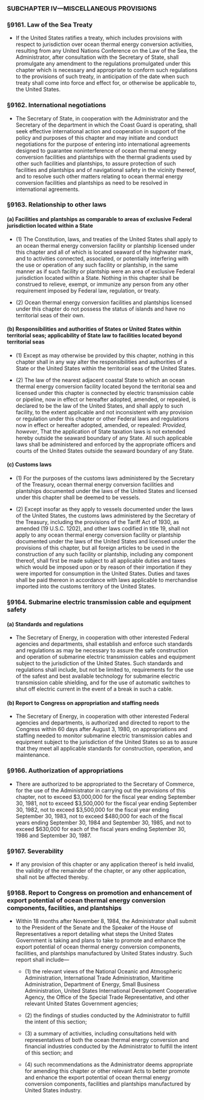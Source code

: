 ### SUBCHAPTER IV—MISCELLANEOUS PROVISIONS

### §9161. Law of the Sea Treaty
* If the United States ratifies a treaty, which includes provisions with respect to jurisdiction over ocean thermal energy conversion activities, resulting from any United Nations Conference on the Law of the Sea, the Administrator, after consultation with the Secretary of State, shall promulgate any amendment to the regulations promulgated under this chapter which is necessary and appropriate to conform such regulations to the provisions of such treaty, in anticipation of the date when such treaty shall come into force and effect for, or otherwise be applicable to, the United States.

### §9162. International negotiations
* The Secretary of State, in cooperation with the Administrator and the Secretary of the department in which the Coast Guard is operating, shall seek effective international action and cooperation in support of the policy and purposes of this chapter and may initiate and conduct negotiations for the purpose of entering into international agreements designed to guarantee noninterference of ocean thermal energy conversion facilities and plantships with the thermal gradients used by other such facilities and plantships, to assure protection of such facilities and plantships and of navigational safety in the vicinity thereof, and to resolve such other matters relating to ocean thermal energy conversion facilities and plantships as need to be resolved in international agreements.

### §9163. Relationship to other laws
#### (a) Facilities and plantships as comparable to areas of exclusive Federal jurisdiction located within a State
* (1) The Constitution, laws, and treaties of the United States shall apply to an ocean thermal energy conversion facility or plantship licensed under this chapter and all of which is located seaward of the highwater mark, and to activities connected, associated, or potentially interfering with the use or operation of any such facility or plantship, in the same manner as if such facility or plantship were an area of exclusive Federal jurisdiction located within a State. Nothing in this chapter shall be construed to relieve, exempt, or immunize any person from any other requirement imposed by Federal law, regulation, or treaty.

* (2) Ocean thermal energy conversion facilities and plantships licensed under this chapter do not possess the status of islands and have no territorial seas of their own.

#### (b) Responsibilities and authorities of States or United States within territorial seas; applicability of State law to facilities located beyond territorial seas
* (1) Except as may otherwise be provided by this chapter, nothing in this chapter shall in any way alter the responsibilities and authorities of a State or the United States within the territorial seas of the United States.

* (2) The law of the nearest adjacent coastal State to which an ocean thermal energy conversion facility located beyond the territorial sea and licensed under this chapter is connected by electric transmission cable or pipeline, now in effect or hereafter adopted, amended, or repealed, is declared to be the law of the United States, and shall apply to such facility, to the extent applicable and not inconsistent with any provision or regulation under this chapter or other Federal laws and regulations now in effect or hereafter adopted, amended, or repealed: _Provided, however_, That the application of State taxation laws is not extended hereby outside the seaward boundary of any State. All such applicable laws shall be administered and enforced by the appropriate officers and courts of the United States outside the seaward boundary of any State.

#### (c) Customs laws
* (1) For the purposes of the customs laws administered by the Secretary of the Treasury, ocean thermal energy conversion facilities and plantships documented under the laws of the United States and licensed under this chapter shall be deemed to be vessels.

* (2) Except insofar as they apply to vessels documented under the laws of the United States, the customs laws administered by the Secretary of the Treasury, including the provisions of the Tariff Act of 1930, as amended (19 U.S.C. 1202), and other laws codified in title 19, shall not apply to any ocean thermal energy conversion facility or plantship documented under the laws of the United States and licensed under the provisions of this chapter, but all foreign articles to be used in the construction of any such facility or plantship, including any component thereof, shall first be made subject to all applicable duties and taxes which would be imposed upon or by reason of their importation if they were imported for consumption in the United States. Duties and taxes shall be paid thereon in accordance with laws applicable to merchandise imported into the customs territory of the United States.

### §9164. Submarine electric transmission cable and equipment safety
#### (a) Standards and regulations
* The Secretary of Energy, in cooperation with other interested Federal agencies and departments, shall establish and enforce such standards and regulations as may be necessary to assure the safe construction and operation of submarine electric transmission cables and equipment subject to the jurisdiction of the United States. Such standards and regulations shall include, but not be limited to, requirements for the use of the safest and best available technology for submarine electric transmission cable shielding, and for the use of automatic switches to shut off electric current in the event of a break in such a cable.

#### (b) Report to Congress on appropriation and staffing needs
* The Secretary of Energy, in cooperation with other interested Federal agencies and departments, is authorized and directed to report to the Congress within 60 days after August 3, 1980, on appropriations and staffing needed to monitor submarine electric transmission cables and equipment subject to the jurisdiction of the United States so as to assure that they meet all applicable standards for construction, operation, and maintenance.

### §9166. Authorization of appropriations
* There are authorized to be appropriated to the Secretary of Commerce, for the use of the Administrator in carrying out the provisions of this chapter, not to exceed $3,000,000 for the fiscal year ending September 30, 1981, not to exceed $3,500,000 for the fiscal year ending September 30, 1982, not to exceed $3,500,000 for the fiscal year ending September 30, 1983, not to exceed $480,000 for each of the fiscal years ending September 30, 1984 and September 30, 1985, and not to exceed $630,000 for each of the fiscal years ending September 30, 1986 and September 30, 1987.

### §9167. Severability
* If any provision of this chapter or any application thereof is held invalid, the validity of the remainder of the chapter, or any other application, shall not be affected thereby.

### §9168. Report to Congress on promotion and enhancement of export potential of ocean thermal energy conversion components, facilities, and plantships
* Within 18 months after November 8, 1984, the Administrator shall submit to the President of the Senate and the Speaker of the House of Representatives a report detailing what steps the United States Government is taking and plans to take to promote and enhance the export potential of ocean thermal energy conversion components, facilities, and plantships manufactured by United States industry. Such report shall include—

  * (1) the relevant views of the National Oceanic and Atmospheric Administration, International Trade Administration, Maritime Administration, Department of Energy, Small Business Administration, United States International Development Cooperative Agency, the Office of the Special Trade Representative, and other relevant United States Government agencies;

  * (2) the findings of studies conducted by the Administrator to fulfill the intent of this section;

  * (3) a summary of activities, including consultations held with representatives of both the ocean thermal energy conversion and financial industries conducted by the Administrator to fulfill the intent of this section; and

  * (4) such recommendations as the Administrator deems appropriate for amending this chapter or other relevant Acts to better promote and enhance the export potential of ocean thermal energy conversion components, facilities and plantships manufactured by United States industry.